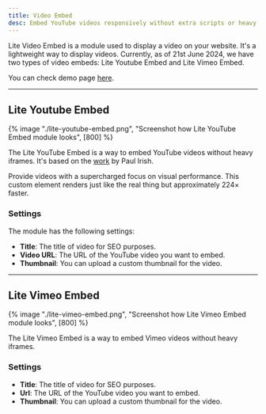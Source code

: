 ```yaml
---
title: Video Embed
desc: Embed YouTube videos responsively without extra scripts or heavy iframes.
---
```


Lite Video Embed is a module used to display a video on your website. It's a lightweight way to display videos. Currently, as of 21st June 2024, we have two types of video embeds: Lite Youtube Embed and Lite Vimeo Embed.

You can check demo page [here](https://143910617.hs-sites-eu1.com/modules/lite-videos-embed).

---

## Lite Youtube Embed

{% image "./lite-youtube-embed.png", "Screenshot how Lite YouTube Embed module looks", [800] %}

The Lite YouTube Embed is a way to embed YouTube videos without heavy iframes. It's based on the [work](https://github.com/paulirish/lite-youtube-embed) by Paul Irish.

Provide videos with a supercharged focus on visual performance. This custom element renders just like the real thing but approximately 224× faster.

### Settings

The module has the following settings:

- **Title**: The title of video for SEO purposes.
- **Video URL**: The URL of the YouTube video you want to embed.
- **Thumbnail**: You can upload a custom thumbnail for the video.

---

## Lite Vimeo Embed

{% image "./lite-vimeo-embed.png", "Screenshot how Lite Vimeo Embed module looks", [800] %}

The Lite Vimeo Embed is a way to embed Vimeo videos without heavy iframes.

### Settings

- **Title**: The title of video for SEO purposes.
- **Url**: The URL of the YouTube video you want to embed.
- **Thumbnail**: You can upload a custom thumbnail for the video.
